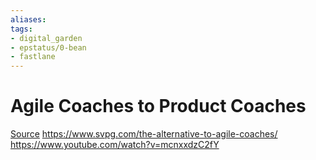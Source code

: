 ```yaml
---
aliases: 
tags: 
- digital_garden
- epstatus/0-bean
- fastlane
---
```

# Agile Coaches to Product Coaches
[Source](https://www.linkedin.com/posts/frankjanisch_the-alternative-to-agile-coaches-silicon-activity-7028985032165744640-s5k9?utm_source=share&utm_medium=member_desktop)
https://www.svpg.com/the-alternative-to-agile-coaches/
https://www.youtube.com/watch?v=mcnxxdzC2fY


